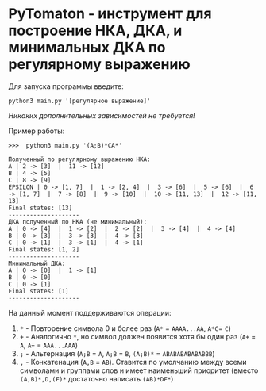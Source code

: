 # PyTomaton - инструмент для построение НКА, ДКА, и минимальных ДКА по регулярному выражению

Для запуска программы введите:

```
python3 main.py '[регулярное выражение]'
```

_Никаких дополнительных зависимостей не требуется!_

Пример работы:

```
>>>  python3 main.py '(A;B)*CA*'

Полученный по регулярному выражению НКА:
A | 2 -> [3]  |  11 -> [12]
B | 4 -> [5]
C | 8 -> [9]
EPSILON | 0 -> [1, 7]  |  1 -> [2, 4]  |  3 -> [6]  |  5 -> [6]  |  6 -> [1, 7]  |  7 -> [8]  |  9 -> [10]  |  10 -> [11, 13]  |  12 -> [11, 13]
Final states: [13]
--------------------
ДКА полученный по НКА (не минимальный): 
A | 0 -> [4]  |  1 -> [2]  |  2 -> [2]  |  3 -> [4]  |  4 -> [4]
B | 0 -> [3]  |  3 -> [3]  |  4 -> [3]
C | 0 -> [1]  |  3 -> [1]  |  4 -> [1]
Final states: [1, 2]
--------------------
Минимальный ДКА:
A | 0 -> [0]  |  1 -> [1]
B | 0 -> [0]
C | 0 -> [1]
Final states: [1]
--------------------
```

На данный момент поддерживаются операции:

1. `*` - Повторение символа 0 и более раз (`A*` = `AAAA...AA`, `A*C`= `C`)
2. `+` - Аналогично `*`, но символ должен появится хотя бы один раз (`A+` = `A`, `A+` = `AAA...AAA`)
3. `;` - Альтернация (`A;B` = `A`, `A;B` = `B`, `(A;B)*` = `ABABABABABABBB`)
4. `,` - Конкатенация (`A,B` = `AB`). Ставится по умолчанию между всеми символами и 
группами слов и имеет наименьший приоритет (вместо `(A,B)*,D,(F)*` достаточно написать `(AB)*DF*`)